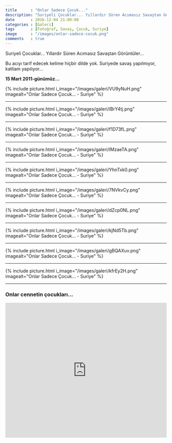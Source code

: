 ```yaml
---
title      : "Onlar Sadece Çocuk..."
description: "Suriyeli Çocuklar... Yıllardır Süren Acımasız Savaştan Görüntüler..."
date       : 2016-12-04 21:00:00
categories : [Galeri]
tags       : [Fotoğraf, Savaş, Çocuk, Suriye]
image      : "/images/onlar-sadece-cocuk.png"
comments   : true
---
```


Suriyeli Çocuklar... Yıllardır Süren Acımasız Savaştan Görüntüler...

Bu acıyı tarif edecek kelime hiçbir dilde yok. Suriyede savaş yapılmıyor, katliam yapılıyor...

**15 Mart 2011-günümüz...**

{% include picture.html i_image="/images/galeri/VU9yNuH.png" imagealt="Onlar Sadece Çocuk... - Suriye" %}

* * * 

{% include picture.html i_image="/images/galeri/IBrY4tj.png" imagealt="Onlar Sadece Çocuk... - Suriye" %}

* * * 

{% include picture.html i_image="/images/galeri/f1D73fL.png" imagealt="Onlar Sadece Çocuk... - Suriye" %}

* * * 

{% include picture.html i_image="/images/galeri/IMzaeTA.png" imagealt="Onlar Sadece Çocuk... - Suriye" %}

* * * 

{% include picture.html i_image="/images/galeri/YhnTxk0.png" imagealt="Onlar Sadece Çocuk... - Suriye" %}

* * * 

{% include picture.html i_image="/images/galeri/7NVkvCy.png" imagealt="Onlar Sadece Çocuk... - Suriye" %}

* * * 

{% include picture.html i_image="/images/galeri/dZcp0NL.png" imagealt="Onlar Sadece Çocuk... - Suriye" %}

* * * 

{% include picture.html i_image="/images/galeri/kjNd5Tb.png" imagealt="Onlar Sadece Çocuk... - Suriye" %}

* * * 

{% include picture.html i_image="/images/galeri/gBQAXuv.png" imagealt="Onlar Sadece Çocuk... - Suriye" %}

* * * 

{% include picture.html i_image="/images/galeri/kfrEy2H.png" imagealt="Onlar Sadece Çocuk... - Suriye" %}

* * * 

### Onlar cennetin çocukları...

<iframe src="https://www.facebook.com/plugins/video.php?href=https%3A%2F%2Fwww.facebook.com%2Fahmetcadirci25%2Fvideos%2Fvb.100005855682078%2F555772637961254%2F%3Ftype%3D3&width=900&show_text=false&appId=331059383931945&height=420" width="100%" height="420" style="border:none;overflow:hidden" scrolling="no" frameborder="0" allowTransparency="true"></iframe>
